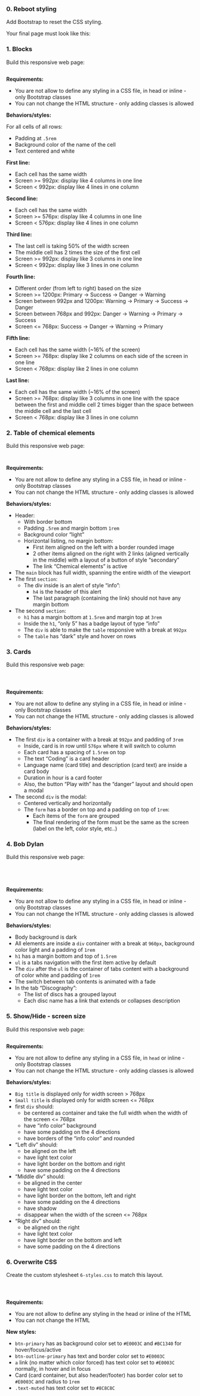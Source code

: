 <div class="panel-heading panel-heading-actions">
    <h3 class="panel-title">
      0. Reboot styling
    </h3>

<p>Add Bootstrap to reset the CSS styling.</p>

<p>Your final page must look like this:</p>

<div class="panel-heading panel-heading-actions">
    <h3 class="panel-title">
      1. Blocks
    </h3>

  <div class="panel-body">
    <span id="user_id" data-id="6138"></span>

<p>Build this responsive web page:</p>

<p><img src="https://intranet-projects-files.s3.amazonaws.com/holbertonschool-webstack/623/1-index.gif" alt="" loading='lazy' style="" /></p>

<p><strong>Requirements:</strong></p>

<ul>
<li>You are not allow to define any styling in a CSS file, in head or inline - only Bootstrap classes</li>
<li>You can not change the HTML structure - only adding classes is allowed</li>
</ul>

<p><strong>Behaviors/styles:</strong></p>

<p>For all cells of all rows:</p>

<ul>
<li>Padding at <code>.5rem</code></li>
<li>Background color of the name of the cell</li>
<li>Text centered and white</li>
</ul>

<p><strong>First line:</strong></p>

<ul>
<li>Each cell has the same width</li>
<li>Screen &gt;= 992px: display like 4 columns in one line</li>
<li>Screen &lt; 992px: display like 4 lines in one column</li>
</ul>

<p><strong>Second line:</strong></p>

<ul>
<li>Each cell has the same width</li>
<li>Screen &gt;= 576px: display like 4 columns in one line</li>
<li>Screen &lt; 576px: display like 4 lines in one column</li>
</ul>

<p><strong>Third line:</strong></p>

<ul>
<li>The last cell is taking 50% of the width screen</li>
<li>The middle cell has 2 times the size of the first cell</li>
<li>Screen &gt;= 992px: display like 3 columns in one line</li>
<li>Screen &lt; 992px: display like 3 lines in one column</li>
</ul>

<p><strong>Fourth line:</strong></p>

<ul>
<li>Different order (from left to right) based on the size</li>
<li>Screen &gt;= 1200px: Primary -&gt; Success -&gt; Danger -&gt; Warning</li>
<li>Screen between 992px and 1200px: Warning -&gt; Primary -&gt; Success -&gt; Danger</li>
<li>Screen between 768px and 992px: Danger -&gt; Warning -&gt; Primary -&gt; Success</li>
<li>Screen &lt;= 768px: Success -&gt; Danger -&gt; Warning -&gt; Primary</li>
</ul>

<p><strong>Fifth line:</strong></p>

<ul>
<li>Each cell has the same width (~16% of the screen)</li>
<li>Screen &gt;= 768px: display like 2 columns on each side of the screen in one line</li>
<li>Screen &lt; 768px: display like 2 lines in one column</li>
</ul>

<p><strong>Last line:</strong></p>

<ul>
<li>Each cell has the same width (~16% of the screen)</li>
<li>Screen &gt;= 768px: display like 3 columns in one line with the space between the first and middle cell 2 times bigger than the space between the middle cell and the last cell</li>
<li>Screen &lt; 768px: display like 3 lines in one column</li>
</ul>

  </div>

<div class="panel-heading panel-heading-actions">
    <h3 class="panel-title">
      2. Table of chemical elements
    </h3>

<p>Build this responsive web page:</p>

<p><img src="https://s3.eu-west-3.amazonaws.com/hbtn.intranet/uploads/medias/2020/3/21d4b4b1fe964a1918f2.png?X-Amz-Algorithm=AWS4-HMAC-SHA256&X-Amz-Credential=AKIA4MYA5JM5DUTZGMZG%2F20231030%2Feu-west-3%2Fs3%2Faws4_request&X-Amz-Date=20231030T173230Z&X-Amz-Expires=86400&X-Amz-SignedHeaders=host&X-Amz-Signature=74bdb9c4c8f8cdac1952b7d5f936ccf4f6f4245c925c8cfed616488e02ca44e0" alt="" loading='lazy' style="" /></p>

<p><img src="https://intranet-projects-files.s3.amazonaws.com/holbertonschool-webstack/623/2-index.gif" alt="" loading='lazy' style="" /></p>

<p><strong>Requirements:</strong></p>

<ul>
<li>You are not allow to define any styling in a CSS file, in head or inline - only Bootstrap classes</li>
<li>You can not change the HTML structure - only adding classes is allowed</li>
</ul>

<p><strong>Behaviors/styles:</strong></p>

<ul>
<li>Header:

<ul>
<li>With border bottom</li>
<li>Padding <code>.5rem</code> and margin bottom <code>1rem</code></li>
<li>Background color &ldquo;light&rdquo;</li>
<li>Horizontal listing, no margin bottom:

<ul>
<li>First item aligned on the left with a border rounded image</li>
<li>2 other items aligned on the right with 2 links (aligned vertically in the middle) with a layout of a button of style &ldquo;secondary&rdquo; </li>
<li>The link &ldquo;Chemical elements&rdquo; is active</li>
</ul></li>
</ul></li>
<li>The <code>main</code> block has full width, spanning the entire width of the viewport</li>
<li>The first <code>section</code>:

<ul>
<li>The div inside is an alert of style &ldquo;info&rdquo;:

<ul>
<li><code>h4</code> is the header of this alert</li>
<li>The last paragraph (containing the link) should not have any margin bottom</li>
</ul></li>
</ul></li>
<li>The second <code>section</code>:

<ul>
<li><code>h1</code> has a margin bottom at <code>1.5rem</code> and margin top at <code>3rem</code></li>
<li>Inside the <code>h1</code>, &ldquo;only 5&rdquo; has a badge layout of type &ldquo;info&rdquo;</li>
<li>The <code>div</code> is able to make the <code>table</code> responsive with a break at <code>992px</code></li>
<li>The <code>table</code> has &ldquo;dark&rdquo; style and hover on rows</li>
</ul></li>
</ul>

  </div>

<div class="panel-heading panel-heading-actions">
    <h3 class="panel-title">
      3. Cards
    </h3>

<p>Build this responsive web page:</p>

<p><img src="https://s3.eu-west-3.amazonaws.com/hbtn.intranet/uploads/medias/2020/3/6e564c36491cda7c0540.png?X-Amz-Algorithm=AWS4-HMAC-SHA256&X-Amz-Credential=AKIA4MYA5JM5DUTZGMZG%2F20231030%2Feu-west-3%2Fs3%2Faws4_request&X-Amz-Date=20231030T173231Z&X-Amz-Expires=86400&X-Amz-SignedHeaders=host&X-Amz-Signature=3adb856d89f41869c3b64be735adfcefaf9aa8464fce5d49695e94269e9cc55a" alt="" loading='lazy' style="" /></p>

<p><img src="https://s3.eu-west-3.amazonaws.com/hbtn.intranet/uploads/medias/2020/3/272ce037250ea75212d5.png?X-Amz-Algorithm=AWS4-HMAC-SHA256&X-Amz-Credential=AKIA4MYA5JM5DUTZGMZG%2F20231030%2Feu-west-3%2Fs3%2Faws4_request&X-Amz-Date=20231030T173231Z&X-Amz-Expires=86400&X-Amz-SignedHeaders=host&X-Amz-Signature=5f84f7060b4d26add0697031e9500094d8bb39d4ea4237944cf99d609b64d4f0" alt="" loading='lazy' style="" /></p>

<p><img src="https://intranet-projects-files.s3.amazonaws.com/holbertonschool-webstack/623/3-index.gif" alt="" loading='lazy' style="" /></p>

<p><strong>Requirements:</strong></p>

<ul>
<li>You are not allow to define any styling in a CSS file, in head or inline - only Bootstrap classes</li>
<li>You can not change the HTML structure - only adding classes is allowed</li>
</ul>

<p><strong>Behaviors/styles:</strong></p>

<ul>
<li>The first <code>div</code> is a container with a break at <code>992px</code> and padding of <code>3rem</code>

<ul>
<li>Inside, card is in row until <code>576px</code> where it will switch to column</li>
<li>Each card has a spacing of <code>1.5rem</code> on top</li>
<li>The text &ldquo;Coding&rdquo; is a card header</li>
<li>Language name (card title) and description (card text) are inside a card body</li>
<li>Duration in hour is a card footer</li>
<li>Also, the button &ldquo;Play with&rdquo; has the &ldquo;danger&rdquo; layout and should open a modal</li>
</ul></li>
<li>The second <code>div</code> is the modal:

<ul>
<li>Centered vertically and horizontally</li>
<li>The <code>form</code> has a border on top and a padding on top of <code>1rem</code>:

<ul>
<li>Each items of the <code>form</code> are grouped</li>
<li>The final rendering of the form must be the same as the screen (label on the left, color style, etc..)</li>
</ul></li>
</ul></li>
</ul>

  </div>

<div class="panel-heading panel-heading-actions">
    <h3 class="panel-title">
      4. Bob Dylan
    </h3>
<div>

<p>Build this responsive web page:</p>

<p><img src="https://s3.eu-west-3.amazonaws.com/hbtn.intranet/uploads/medias/2020/3/335e2b7e5816adec9ab2.png?X-Amz-Algorithm=AWS4-HMAC-SHA256&X-Amz-Credential=AKIA4MYA5JM5DUTZGMZG%2F20231030%2Feu-west-3%2Fs3%2Faws4_request&X-Amz-Date=20231030T173231Z&X-Amz-Expires=86400&X-Amz-SignedHeaders=host&X-Amz-Signature=616348e68ce0d73a3f59c92f633375fb88c35a6e375328fe97c6417d284922a4" alt="" loading='lazy' style="" /></p>

<p><img src="https://s3.eu-west-3.amazonaws.com/hbtn.intranet/uploads/medias/2020/3/1e3580392c08f3040dcb.png?X-Amz-Algorithm=AWS4-HMAC-SHA256&X-Amz-Credential=AKIA4MYA5JM5DUTZGMZG%2F20231030%2Feu-west-3%2Fs3%2Faws4_request&X-Amz-Date=20231030T173231Z&X-Amz-Expires=86400&X-Amz-SignedHeaders=host&X-Amz-Signature=02efbaa1b5fefb65f5eb387a18951d1736e6b2d3e792125bd33a13d106db1eff" alt="" loading='lazy' style="" /></p>

<p><img src="https://s3.eu-west-3.amazonaws.com/hbtn.intranet/uploads/medias/2020/3/8a56729197879f6ad637.png?X-Amz-Algorithm=AWS4-HMAC-SHA256&X-Amz-Credential=AKIA4MYA5JM5DUTZGMZG%2F20231030%2Feu-west-3%2Fs3%2Faws4_request&X-Amz-Date=20231030T173231Z&X-Amz-Expires=86400&X-Amz-SignedHeaders=host&X-Amz-Signature=d245409f74f712f8fbb37b15e58c4b01c6648c58997fe031adf7d8cf2cc231eb" alt="" loading='lazy' style="" /></p>

<p><img src="https://intranet-projects-files.s3.amazonaws.com/holbertonschool-webstack/623/4-index.gif" alt="" loading='lazy' style="" /></p>

<p><strong>Requirements:</strong></p>

<ul>
<li>You are not allow to define any styling in a CSS file, in head or inline - only Bootstrap classes</li>
<li>You can not change the HTML structure - only adding classes is allowed</li>
</ul>

<p><strong>Behaviors/styles:</strong></p>

<ul>
<li>Body background is dark</li>
<li>All elements are inside a <code>div</code> container with a break at <code>960px</code>, background color light and a padding of <code>1rem</code></li>
<li><code>h1</code> has a margin bottom and top of <code>1.5rem</code></li>
<li><code>ul</code> is a tabs navigation with the first item active by default</li>
<li>The <code>div</code> after the <code>ul</code> is the container of tabs content with a background of color white and padding of <code>1rem</code></li>
<li>The switch between tab contents is animated with a fade</li>
<li>In the tab &ldquo;Discography&rdquo;:

<ul>
<li>The list of discs has a grouped layout</li>
<li>Each disc name has a link that extends or collapses description<br></li>
</ul></li>
</ul>

  </div>

  <div class="panel-heading panel-heading-actions">
    <h3 class="panel-title">
      5. Show/Hide - screen size
    </h3>
    <div>

 <p>Build this responsive web page:</p>

<p><img src="https://s3.eu-west-3.amazonaws.com/hbtn.intranet/uploads/medias/2020/3/1125166bbbfdf836f33d.gif?X-Amz-Algorithm=AWS4-HMAC-SHA256&X-Amz-Credential=AKIA4MYA5JM5DUTZGMZG%2F20231030%2Feu-west-3%2Fs3%2Faws4_request&X-Amz-Date=20231030T173231Z&X-Amz-Expires=86400&X-Amz-SignedHeaders=host&X-Amz-Signature=e2583f56b89f1375f4087b22eccdb5213c54aa859e1c208d814e92d629cefa97" alt="" loading='lazy' style="" /></p>

<p><strong>Requirements:</strong></p>

<ul>
<li>You are not allow to define any styling in a CSS file, in <code>head</code> or inline - only Bootstrap classes</li>
<li>You can not change the HTML structure - only adding classes is allowed</li>
</ul>

<p><strong>Behaviors/styles:</strong></p>

<ul>
<li><code>Big title</code> is displayed only for width screen &gt; 768px</li>
<li><code>Small title</code> is displayed only for width screen &lt;= 768px</li>
<li>first <code>div</code> should:

<ul>
<li>be centered as container and take the full width when the width of the screen &lt;= 768px</li>
<li>have &ldquo;info color&rdquo; background</li>
<li>have some padding on the 4 directions</li>
<li>have borders of the &ldquo;info color&rdquo; and rounded</li>
</ul></li>
<li>&ldquo;Left div&rdquo; should:

<ul>
<li>be aligned on the left</li>
<li>have light text color</li>
<li>have light border on the bottom and right</li>
<li>have some padding on the 4 directions</li>
</ul></li>
<li>&ldquo;Middle div&rdquo; should:

<ul>
<li>be aligned in the center</li>
<li>have light text color</li>
<li>have light border on the bottom, left and right</li>
<li>have some padding on the 4 directions</li>
<li>have shadow</li>
<li>disappear when the width of the screen &lt;= 768px</li>
</ul></li>
<li>&ldquo;Right div&rdquo; should:

<ul>
<li>be aligned on the right</li>
<li>have light text color</li>
<li>have light border on the bottom and left</li>
<li>have some padding on the 4 directions</li>
</ul></li>
</ul>

  </div>

<div class="panel-heading panel-heading-actions">
    <h3 class="panel-title">
      6. Overwrite CSS
    </h3>
<div>
<p>Create the custom stylesheet <code>6-styles.css</code> to match this layout.</p>

<p><img src="https://s3.eu-west-3.amazonaws.com/hbtn.intranet/uploads/medias/2020/3/cfec56b8c859081abbd8.png?X-Amz-Algorithm=AWS4-HMAC-SHA256&X-Amz-Credential=AKIA4MYA5JM5DUTZGMZG%2F20231030%2Feu-west-3%2Fs3%2Faws4_request&X-Amz-Date=20231030T173231Z&X-Amz-Expires=86400&X-Amz-SignedHeaders=host&X-Amz-Signature=1c3b4c17e4d18a5c8767ef90786921a32ce0ba4c0421a9622eb48e0f17168e00" alt="" loading='lazy' style="" /></p>

<p><img src="https://s3.eu-west-3.amazonaws.com/hbtn.intranet/uploads/medias/2020/3/d902ca67b96983d8792b.png?X-Amz-Algorithm=AWS4-HMAC-SHA256&X-Amz-Credential=AKIA4MYA5JM5DUTZGMZG%2F20231030%2Feu-west-3%2Fs3%2Faws4_request&X-Amz-Date=20231030T173231Z&X-Amz-Expires=86400&X-Amz-SignedHeaders=host&X-Amz-Signature=25a317f84e8a650d08e53aae62377cb232f38e52d5c0759501f0b3e093a1a170" alt="" loading='lazy' style="" /></p>

<p><img src="https://intranet-projects-files.s3.amazonaws.com/holbertonschool-webstack/623/6-index.gif" alt="" loading='lazy' style="" /></p>

<p><strong>Requirements:</strong></p>

<ul>
<li>You are not allow to define any styling in the head or inline of the HTML</li>
<li>You can not change the HTML</li>
</ul>

<p><strong>New styles:</strong></p>

<ul>
<li><code>btn-primary</code> has as background color set to <code>#E0003C</code> and <code>#BC1340</code> for hover/focus/active</li>
<li><code>btn-outline-primary</code> has text and border color set to <code>#E0003C</code></li>
<li><code>a</code> link (no matter which color forced) has text color set to <code>#E0003C</code> normally, in hover and in focus</li>
<li>Card (card container, but also header/footer) has border color set to <code>#E0003C</code> and radius to <code>1rem</code></li>
<li><code>.text-muted</code> has text color set to <code>#8C8C8C</code></li>
</ul>

  </div>
